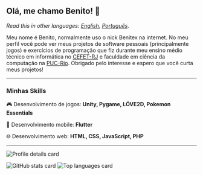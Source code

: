 ## Olá, me chamo Benito! 👋

*Read this in other languages: [English](README.eng.md), [Português](README.md).*

Meu nome é Benito, normalmente uso o nick Benitex na internet. No meu perfil você pode ver meus projetos de software pessoais (principalmente jogos) e exercícios de programação que fiz durante meu ensino médio técnico em informática no [CEFET-RJ](http://www.cefet-rj.br/) e faculdade em ciência da computação na [PUC-Rio](https://www.puc-rio.br/index.html). Obrigado pelo interesse e espero que você curta meus projetos!

---

### Minhas Skills

🎮 Desenvolvimento de jogos: **Unity, Pygame, LÖVE2D, Pokemon Essentials**

📱 Desenvolvimento mobile: **Flutter**

🌐 Desenvolvimento web: **HTML, CSS, JavaScript, PHP**

---

![Profile details card](http://github-profile-summary-cards.vercel.app/api/cards/profile-details?username=Benitex&theme=transparent)

![GitHub stats card](http://github-profile-summary-cards.vercel.app/api/cards/stats?username=Benitex&theme=transparent)
![Top languages card](https://github-readme-stats.vercel.app/api/top-langs/?username=Benitex&langs_count=8&layout=compact&exclude_repo=Pokemon-Burning-Scales&theme=transparent&hide_border=true)
